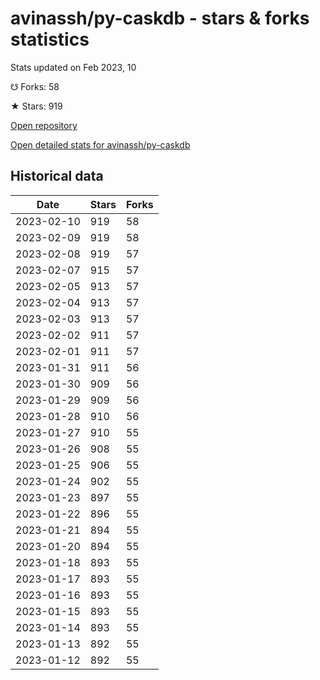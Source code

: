 # avinassh/py-caskdb - stars & forks statistics

Stats updated on Feb 2023, 10

☋ Forks: 58

★ Stars: 919

[Open repository](https://github.com/avinassh/py-caskdb)

[Open detailed stats for avinassh/py-caskdb](https://reviewgithub.com/rep/avinassh/py-caskdb)

## Historical data
| Date | Stars | Forks |
|------|-------|-------|
| 2023-02-10 | 919 | 58 | 
| 2023-02-09 | 919 | 58 | 
| 2023-02-08 | 919 | 57 | 
| 2023-02-07 | 915 | 57 | 
| 2023-02-05 | 913 | 57 | 
| 2023-02-04 | 913 | 57 | 
| 2023-02-03 | 913 | 57 | 
| 2023-02-02 | 911 | 57 | 
| 2023-02-01 | 911 | 57 | 
| 2023-01-31 | 911 | 56 | 
| 2023-01-30 | 909 | 56 | 
| 2023-01-29 | 909 | 56 | 
| 2023-01-28 | 910 | 56 | 
| 2023-01-27 | 910 | 55 | 
| 2023-01-26 | 908 | 55 | 
| 2023-01-25 | 906 | 55 | 
| 2023-01-24 | 902 | 55 | 
| 2023-01-23 | 897 | 55 | 
| 2023-01-22 | 896 | 55 | 
| 2023-01-21 | 894 | 55 | 
| 2023-01-20 | 894 | 55 | 
| 2023-01-18 | 893 | 55 | 
| 2023-01-17 | 893 | 55 | 
| 2023-01-16 | 893 | 55 | 
| 2023-01-15 | 893 | 55 | 
| 2023-01-14 | 893 | 55 | 
| 2023-01-13 | 892 | 55 | 
| 2023-01-12 | 892 | 55 | 

